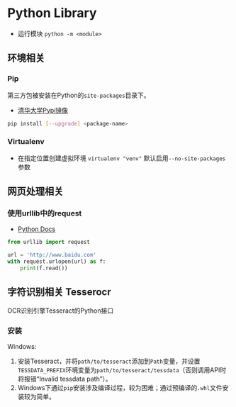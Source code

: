 # Python Library

- 运行模块 `python -m <module>`

## 环境相关

### Pip

第三方包被安装在Python的`site-packages`目录下。

- [清华大学Pypi镜像](https://mirror.tuna.tsinghua.edu.cn/help/pypi/)

```bash
pip install [--upgrade] <package-name>

```

### Virtualenv

- 在指定位置创建虚拟环境 `virtualenv "venv"` 默认启用`--no-site-packages`参数

## 网页处理相关

### 使用urllib中的request

- [Python Docs](https://docs.python.org/3/library/urllib.html)

```py
from urllib import request

url = 'http://www.baidu.com'
with request.urlopen(url) as f:
    print(f.read())

```

## 字符识别相关 Tesserocr

OCR识别引擎Tesseract的Python接口

### 安装

Windows:

1. 安装Tesseract，并将`path/to/tesseract`添加到`Path`变量，并设置`TESSDATA_PREFIX`环境变量为`path/to/tesseract/tessdata`（否则调用API时将报错“Invalid tessdata path”）。
2. Windows下通过`pip`安装涉及编译过程，较为困难；通过预编译的`.whl`文件安装较为简单。
